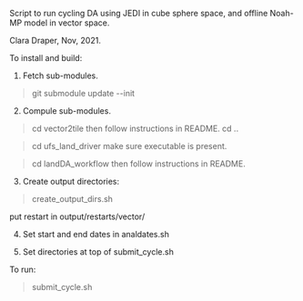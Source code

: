 Script to run cycling DA using JEDI in cube sphere space, and offline Noah-MP model in vector space. 

Clara Draper, Nov, 2021.

To install and build: 

1. Fetch sub-modules.
>git submodule update --init

2. Compule sub-modules.

> cd vector2tile 
  then follow instructions in README. 
> cd .. 

> cd ufs_land_driver
  make sure executable is present. 

> cd landDA_workflow 
  then follow instructions in README.

3. Create output directories:  
> create_output_dirs.sh 

put restart in output/restarts/vector/

4. Set start and end dates in analdates.sh 

5. Set directories at top of submit_cycle.sh 

To run: 
>submit_cycle.sh
